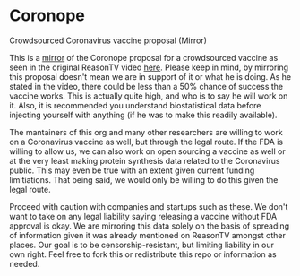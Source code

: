 # Coronope
Crowdsourced Coronavirus vaccine proposal (Mirror)

This is a [mirror](https://github.com/Cov19/Coronope/blob/master/coronope_.pdf) of the Coronope proposal for a crowdsourced vaccine as seen in the original ReasonTV video [here](https://www.youtube.com/watch?v=7BTvVnOgc10). Please keep in mind, by mirroring this proposal doesn't mean we are in support of it or what he is doing. As he stated in the video, there could be less than a 50% chance of success the vaccine works. This is actually quite high, and who is to say he will work on it. Also, it is recommended you understand biostatistical data before injecting yourself with anything (if he was to make this readily available).

The mantainers of this org and many other researchers are willing to work on a Coronavirus vaccine as well, but through the legal route. If the FDA is willing to allow us, we can also work on open sourcing a vaccine as well or at the very least making protein synthesis data related to the Coronavirus public. This may even be true with an extent given current funding limitiations. That being said, we would only be willing to do this given the legal route.

Proceed with caution with companies and startups such as these. We don't want to take on any legal liability saying releasing a vaccine without FDA approval is okay. We are mirroring this data solely on the basis of spreading of information given it was already mentioned on ReasonTV amongst other places. Our goal is to be censorship-resistant, but limiting liability in our own right. Feel free to fork this or redistribute this repo or information as needed.
